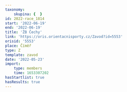 ```yaml
---
taxonomy:
    skupina: {  }
id: 2022-race_1814
start: '2022-06-19'
end: '2022-06-19'
title: 'ŽB Čechy'
link: 'https://oris.orientacnisporty.cz/Zavod?id=5553'
orisid: '5553'
place: Číměř
type: Z
template: zavod
date: '2022-05-23'
import:
    type: members
    time: 1653307202
hasStartlist: true
hasResults: true
---
```


